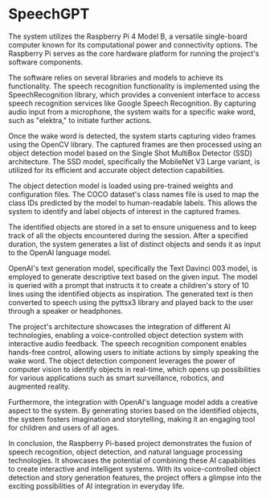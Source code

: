 # SpeechGPT

The system utilizes the Raspberry Pi 4 Model B, a versatile single-board computer known for its computational power and connectivity options. The Raspberry Pi serves as the core hardware platform for running the project's software components.

The software relies on several libraries and models to achieve its functionality. The speech recognition functionality is implemented using the SpeechRecognition library, which provides a convenient interface to access speech recognition services like Google Speech Recognition. By capturing audio input from a microphone, the system waits for a specific wake word, such as "elektra," to initiate further actions.

Once the wake word is detected, the system starts capturing video frames using the OpenCV library. The captured frames are then processed using an object detection model based on the Single Shot MultiBox Detector (SSD) architecture. The SSD model, specifically the MobileNet V3 Large variant, is utilized for its efficient and accurate object detection capabilities.

The object detection model is loaded using pre-trained weights and configuration files. The COCO dataset's class names file is used to map the class IDs predicted by the model to human-readable labels. This allows the system to identify and label objects of interest in the captured frames.

The identified objects are stored in a set to ensure uniqueness and to keep track of all the objects encountered during the session. After a specified duration, the system generates a list of distinct objects and sends it as input to the OpenAI language model.

OpenAI's text generation model, specifically the Text Davinci 003 model, is employed to generate descriptive text based on the given input. The model is queried with a prompt that instructs it to create a children's story of 10 lines using the identified objects as inspiration. The generated text is then converted to speech using the pyttsx3 library and played back to the user through a speaker or headphones.

The project's architecture showcases the integration of different AI technologies, enabling a voice-controlled object detection system with interactive audio feedback. The speech recognition component enables hands-free control, allowing users to initiate actions by simply speaking the wake word. The object detection component leverages the power of computer vision to identify objects in real-time, which opens up possibilities for various applications such as smart surveillance, robotics, and augmented reality.

Furthermore, the integration with OpenAI's language model adds a creative aspect to the system. By generating stories based on the identified objects, the system fosters imagination and storytelling, making it an engaging tool for children and users of all ages.

In conclusion, the Raspberry Pi-based project demonstrates the fusion of speech recognition, object detection, and natural language processing technologies. It showcases the potential of combining these AI capabilities to create interactive and intelligent systems. With its voice-controlled object detection and story generation features, the project offers a glimpse into the exciting possibilities of AI integration in everyday life.

